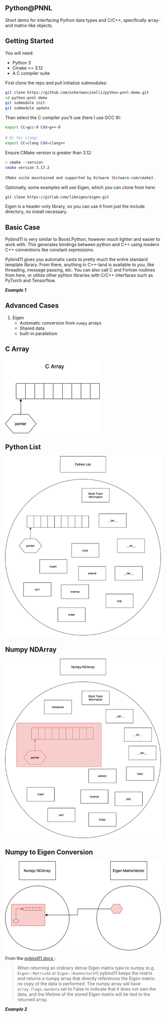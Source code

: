 Python@PNNL
---
Short demo for interfacing Python data types and C/C++, specifically array- and matrix-like objects.

Getting Started
---

You will need:
- Python 3
- Cmake >= 3.12
- A C compiler suite

First clone the repo and pull initialize submodules:
```bash
git clone https://github.com/ashermancinelli/python-pnnl-demo.git
cd python-pnnl-demo
git submodule init
git submodule update
```

Than select the C compiler you'll use (here I use GCC 9):
```bash
export CC=gcc-9 CXX=g++-9

# Or for clang:
export CC=clang CXX=clang++
```

Ensure CMake version is greater than 3.12:
```bash
> cmake --version
cmake version 3.17.2

CMake suite maintained and supported by Kitware (kitware.com/cmake).
```

Optionally, some examples will use Eigen, which you can clone from here:
```console
git clone https://gitlab.com/libeigen/eigen.git
```

Eigen is a header-only library, so you can use it from just the include directory, no install necessary.


Basic Case
---

Pybind11 is very similar to Boost.Python, however *much* lighter and easier to work with.
This generates bindings between python and C++ using modern C++ conventions like constant expressions.

Pybind11 gives you automatix casts to pretty much the entire standard template library.
From there, anything in C++-land is available to you, like threading, message passing, etc.
You can also call C and Fortran routines from here, or utilize other pyhton libraries with C/C++ interfaces such as PyTorch and Tensorflow.

***Example 1***

Advanced Cases
---
1. Eigen
    - Automatic conversion from `numpy` arrays
    - Shared data
    - built-in parallelism
    
C Array
---

![c-array](./readme_images/c-array.png)


Python List
---

![python-list](./readme_images/python-list.png)


Numpy NDArray
---
![np-array](./readme_images/np-array.png)


Numpy to Eigen Conversion
---

![np-eigen](./readme_images/np-eigen.png)


From the [ pybind11 docs ](https://pybind11.readthedocs.io/en/stable/advanced/cast/eigen.html):
> When returning an ordinary dense Eigen matrix type to numpy (e.g. `Eigen::MatrixXd` or `Eigen::RowVectorXf`) pybind11 keeps the matrix and returns a numpy array that directly references the Eigen matrix: no copy of the data is performed.
 The numpy array will have `array.flags.owndata` set to False to indicate that it does not own the data, and the lifetime of the stored Eigen matrix will be tied to the returned array.

***Example 2***
